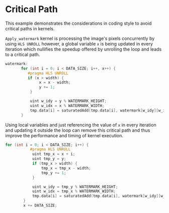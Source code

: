 Critical Path
===============

This example demonstrates the considerations in coding style to avoid critical paths in kernels.

`Apply_watermark` kernel is processing the image's pixels concurrently by using `HLS UNROLL` however, a global variable `x` is being updated in every iteration which nullifies the speedup offered by unrolling the loop and leads to a critical path.

```c++
watermark:
       for (int i = 0; i < DATA_SIZE; i++, x++) {
          #pragma HLS UNROLL
          if (x > width) {
               x = x - width;
               y += 1;
           }

           uint w_idy = y % WATERMARK_HEIGHT;
           uint w_idx = x % WATERMARK_WIDTH;
           tmp.data[i] = saturatedAdd(tmp.data[i], watermark[w_idy][w_idx]);
       }
```

Using local variables and just referencing the value of `x` in every iteration and updating it outside the loop can remove this critical path 
and thus improve the performance and timing of kernel execution.

```c++
for (int i = 0; i < DATA_SIZE; i++) {
           #pragma HLS UNROLL
            uint tmp_x = x + i;
            uint tmp_y = y;
            if (tmp_x > width) {
                tmp_x = tmp_x - width;
                tmp_y += 1;
            }

            uint w_idy = tmp_y % WATERMARK_HEIGHT;
            uint w_idx = tmp_x % WATERMARK_WIDTH;
            tmp.data[i] = saturatedAdd(tmp.data[i], watermark[w_idy][w_idx]);
        }
        x += DATA_SIZE;       
```
